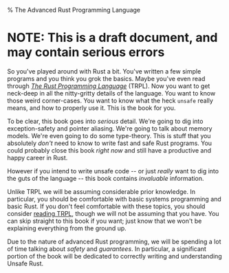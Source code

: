 % The Advanced Rust Programming Language

# NOTE: This is a draft document, and may contain serious errors

So you've played around with Rust a bit. You've written a few simple programs
and you think you grok the basics. Maybe you've even read through *[The Rust
Programming Language][trpl]* (TRPL). Now you want to get neck-deep in all the
nitty-gritty details of the language. You want to know those weird corner-cases.
You want to know what the heck `unsafe` really means, and how to properly use
it. This is the book for you.

To be clear, this book goes into *serious* detail. We're going to dig into
exception-safety and pointer aliasing. We're going to talk about memory
models. We're even going to do some type-theory. This is stuff that you
absolutely *don't* need to know to write fast and safe Rust programs.
You could probably close this book *right now* and still have a productive
and happy career in Rust.

However if you intend to write unsafe code -- or just *really* want to dig into
the guts of the language -- this book contains *invaluable* information.

Unlike TRPL we will be assuming considerable prior knowledge. In particular, you
should be comfortable with basic systems programming and basic Rust. If you
don't feel comfortable with these topics, you should consider [reading
TRPL][trpl], though we will not be assuming that you have. You can skip
straight to this book if you want; just know that we won't be explaining
everything from the ground up.

Due to the nature of advanced Rust programming, we will be spending a lot of
time talking about *safety* and *guarantees*. In particular, a significant
portion of the book will be dedicated to correctly writing and understanding
Unsafe Rust.

[trpl]: ../book/
